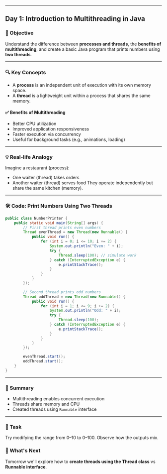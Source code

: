 
---
## Day 1: Introduction to Multithreading in Java

### 🧠 Objective
Understand the difference between **processes and threads**, the **benefits of multithreading**, and create a basic Java program that prints numbers using **two threads**.

---

### 🔍 Key Concepts
- A **process** is an independent unit of execution with its own memory space.
- A **thread** is a lightweight unit within a process that shares the same memory.

#### ✅ Benefits of Multithreading
- Better CPU utilization
- Improved application responsiveness
- Faster execution via concurrency
- Useful for background tasks (e.g., animations, loading)

---

### 💡 Real-life Analogy
Imagine a restaurant (process):
- One waiter (thread) takes orders
- Another waiter (thread) serves food
They operate independently but share the same kitchen (memory).

---

### 🛠️ Code: Print Numbers Using Two Threads
```java
public class NumberPrinter {
    public static void main(String[] args) {
        // First thread prints even numbers
        Thread evenThread = new Thread(new Runnable() {
            public void run() {
                for (int i = 0; i <= 10; i += 2) {
                    System.out.println("Even: " + i);
                    try {
                        Thread.sleep(100); // simulate work
                    } catch (InterruptedException e) {
                        e.printStackTrace();
                    }
                }
            }
        });

        // Second thread prints odd numbers
        Thread oddThread = new Thread(new Runnable() {
            public void run() {
                for (int i = 1; i <= 9; i += 2) {
                    System.out.println("Odd: " + i);
                    try {
                        Thread.sleep(100);
                    } catch (InterruptedException e) {
                        e.printStackTrace();
                    }
                }
            }
        });

        evenThread.start();
        oddThread.start();
    }
}
```

---

### 🎯 Summary
- Multithreading enables concurrent execution
- Threads share memory and CPU
- Created threads using `Runnable` interface

---

### 🧪 Task
Try modifying the range from 0–10 to 0–100. Observe how the outputs mix.

### 📘 What's Next
Tomorrow we'll explore how to **create threads using the Thread class** vs **Runnable interface**.
